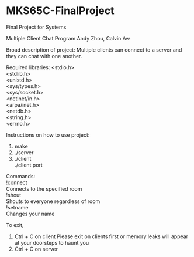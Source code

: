# MKS65C-FinalProject
Final Project for Systems

Multiple Client Chat Program
Andy Zhou, Calvin Aw

Broad description of project:
Multiple clients can connect to a server and they can chat with one another.

Required libraries: 
<stdio.h>  
<stdlib.h>  
<unistd.h>  
<sys/types.h>  
<sys/socket.h>  
<netinet/in.h>  
<arpa/inet.h>  
<netdb.h>  
<string.h>  
<errno.h>  


Instructions on how to use project:
1. make  
2. ./server  
3. ./client  
   ./client port  

Commands:  
!connect <roomnum>  
	 Connects to the specified room  
!shout <message>  
	Shouts to everyone regardless of room  
!setname <name>  
	 Changes your name  

To exit,
1. Ctrl + C on client
   Please exit on clients first or memory leaks will appear at your doorsteps to haunt you
2. Ctrl + C on server
